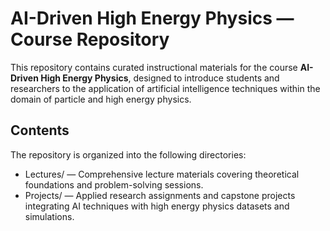 # AI-Driven High Energy Physics — Course Repository

This repository contains curated instructional materials for the course **AI-Driven High Energy Physics**, designed to introduce students and researchers to the application of artificial intelligence techniques within the domain of particle and high energy physics.

## Contents
The repository is organized into the following directories:
* Lectures/ — Comprehensive lecture materials covering theoretical foundations and problem-solving sessions.
* Projects/ — Applied research assignments and capstone projects integrating AI techniques with high energy physics datasets and simulations.
